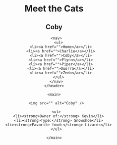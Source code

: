 <!DOCTYPE html>
<html lang="en">
  <head>
    <meta charset="UTF-8" />
    <title>Meet the Cats | Coby</title>
  </head>

  <body>
    <header>
      <h1>Meet the Cats</h1>
      <h2>Coby</h2>

      <nav>
        <ul>
          <li><a href="">Home</a></li>
          <li><a href="">Charlie</a></li>
          <li><a href="">Coby</a></li>
          <li><a href="">Flynn</a></li>
          <li><a href="">Piper</a></li>
          <li><a href="">Quorra</a></li>
          <li><a href="">Zedo</a></li>
        </ul>
      </nav>
    </header>

    <main>

      <img src="" alt="Coby" />

      <ul>
        <li><strong>Owner of:</strong> Kevin</li>
        <li><strong>Type:</strong> Snowshoe</li>
        <li><strong>Favorite food:</strong> Lizards</li>
      </ul>

    </main>
  </body>
</html>
